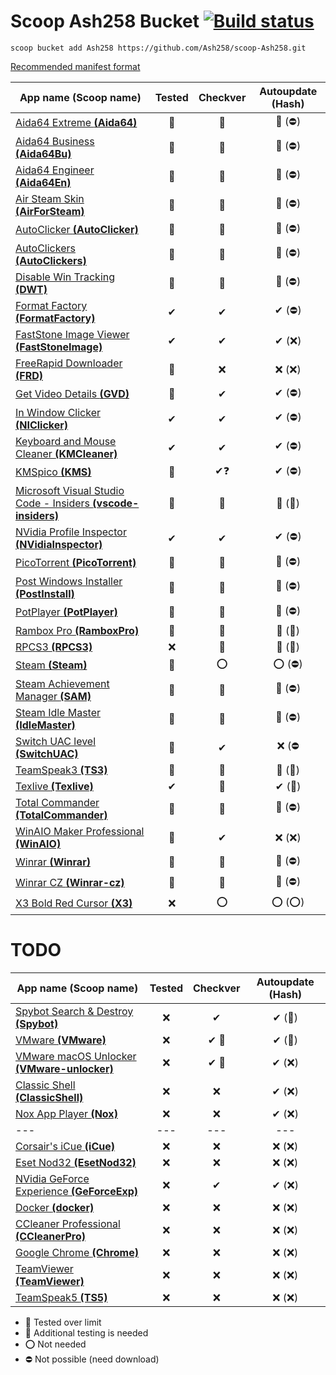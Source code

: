 # Scoop Ash258 Bucket [![Build status](https://ci.appveyor.com/api/projects/status/rfexd4x83q5thr55?svg=true)](https://ci.appveyor.com/project/Ash258/scoop-ash258)

`scoop bucket add Ash258 https://github.com/Ash258/scoop-Ash258.git`

[Recommended manifest format](./.vscode/Template.jsonc)

| App name (**Scoop name**)                                                               | Tested | Checkver | Autoupdate (Hash) |
| --------------------------------------------------------------------------------------- | :----: | :------: | :---------------: |
| [Aida64 Extreme **(Aida64)**](./Aida64.json)                                            | 💯     | 💯       | 💯 (⛔)            |
| [Aida64 Business **(Aida64Bu)**](./Aida64Bu.json)                                       | 💯     | 💯       | 💯 (⛔)            |
| [Aida64 Engineer **(Aida64En)**](./Aida64En.json)                                       | 💯     | 💯       | 💯 (⛔)            |
| [Air Steam Skin **(AirForSteam)**](./AirForSteam.json)                                  | 💯     | 💯       | 💯 (⛔)            |
| [AutoClicker **(AutoClicker)**](./AutoClicker.json)                                     | 💯     | 💯       | 💯 (⛔)            |
| [AutoClickers **(AutoClickers)**](./AutoClickers.json)                                  | 💯     | 💯       | 💯 (⛔)            |
| [Disable Win Tracking **(DWT)**](./DWT.json)                                            | 💯     | 💯       | 💯 (⛔)            |
| [Format Factory **(FormatFactory)**](./FormatFactory.json)                              | ✔      | ✔        | ✔ (⛔)             |
| [FastStone Image Viewer **(FastStoneImage)**](./FastStoneImage.json)                    | ✔      | ✔        | ✔ (❌)             |
| [FreeRapid Downloader **(FRD)**](./FRD.json)                                            | 💯     | ❌        | ❌ (❌)             |
| [Get Video Details **(GVD)**](./GVD.json)                                               | 💯     | ✔        | ✔ (⛔)             |
| [In Window Clicker **(NIClicker)**](./NIClicker.json)                                   | ✔      | ✔        | ✔ (⛔)             |
| [Keyboard and Mouse Cleaner **(KMCleaner)**](./KMCleaner.json)                          | ✔      | ✔        | ✔ (⛔)             |
| [KMSpico **(KMS)**](./KMS.json)                                                         | 💯     | ✔❓       | ✔ (⛔)             |
| [Microsoft Visual Studio Code - Insiders **(vscode-insiders)**](./vscode-insiders.json) | 💯     | 💯       | 💯 (💯)           |
| [NVidia Profile Inspector **(NVidiaInspector)**](./NVidiaInspector.json)                | ✔      | ✔        | ✔ (⛔)             |
| [PicoTorrent **(PicoTorrent)**](./PicoTorrent.json)                                     | 💯     | 💯       | 💯 (⛔)            |
| [Post Windows Installer **(PostInstall)**](./PostInstall.json)                          | 💯     | 💯       | 💯 (⛔)            |
| [PotPlayer **(PotPlayer)**](./PotPlayer.json)                                           | 💯     | 💯       | 💯 (⛔)            |
| [Rambox Pro **(RamboxPro)**](./RamboxPro.json)                                          | 💯     | 💯       | 💯 (💯)           |
| [RPCS3 **(RPCS3)**](./RPCS3.json)                                                       | ❌      | 💯       | 💯 (💯)           |
| [Steam **(Steam)**](./Steam.json)                                                       | 💯     | ⭕        | ⭕ (⛔)             |
| [Steam Achievement Manager **(SAM)**](./SAM.json)                                       | 💯     | 💯       | 💯 (⛔)            |
| [Steam Idle Master **(IdleMaster)**](./IdleMaster.json)                                 | 💯     | 💯       | 💯 (⛔)            |
| [Switch UAC level **(SwitchUAC)**](./SwitchUAC.json)                                    | 💯     | ✔        | ❌ (⛔              |
| [TeamSpeak3 **(TS3)**](./TS3.json)                                                      | 💯     | 💯       | 💯 (💯)           |
| [Texlive **(Texlive)**](./Texlive.json)                                                 | ✔      | 💯       | ✔ (💯)            |
| [Total Commander **(TotalCommander)**](./TotalCommander.json)                           | 💯     | 💯       | 💯 (⛔)            |
| [WinAIO Maker Professional **(WinAIO)**](./WinAIO.json)                                 | 💯     | ✔        | ❌ (❌)             |
| [Winrar **(Winrar)**](./Winrar.json)                                                    | 💯     | 💯       | 💯 (⛔)            |
| [Winrar CZ **(Winrar-cz)**](./Winrar-cz.json)                                           | 💯     | 💯       | 💯 (⛔)            |
| [X3 Bold Red Cursor **(X3)**](./X3.json)                                                | ❌      | ⭕        | ⭕ (⭕)             |

# TODO

| App name **(Scoop name)**                                                  | Tested | Checkver | Autoupdate (Hash) |
| -------------------------------------------------------------------------- | :----: | :------: | :---------------: |
| [Spybot Search & Destroy **(Spybot)**](./TODO/Spybot.json)                 | ❌      | ✔        | ✔ (💯)            |
| [VMware **(VMware)**](./TODO/VMware.json)                                  | ❌      | ✔ 🔸     | ✔ (💯)            |
| [VMware macOS Unlocker **(VMware-unlocker)**](./TODO/VMware-unlocker.json) | ❌      | ✔ 🔸     | ✔ (❌)             |
| [Classic Shell **(ClassicShell)**](./TODO/ClassicShell.json)               | ❌      | ❌        | ✔ (❌)             |
| [Nox App Player **(Nox)**](./TODO/Nox.json)                                | ❌      | ❌        | ✔ (❌)             |
| ---                                                                        | ---    | ---      | ---               |
| [Corsair's iCue **(iCue)**](./TODO/iCue.json)                              | ❌      | ❌        | ❌ (❌)             |
| [Eset Nod32 **(EsetNod32)**](./TODO/EsetNod32.json)                        | ❌      | ❌        | ❌ (❌)             |
| [NVidia GeForce Experience **(GeForceExp)**](./TODO/GeForceExp.json)       | ❌      | ✔        | ✔ (❌)             |
| [Docker **(docker)**](./TODO/docker.json)                                  | ❌      | ❌        | ❌ (❌)             |
| [CCleaner Professional **(CCleanerPro)**](./TODO/CCleanerPro.json)         | ❌      | ❌        | ❌ (❌)             |
| [Google Chrome **(Chrome)**](./TODO/Chrome.json)                           | ❌      | ❌        | ❌ (❌)             |
| [TeamViewer **(TeamViewer)**](./TODO/TeamViewer.json)                      | ❌      | ❌        | ❌ (❌)             |
| [TeamSpeak5 **(TS5)**](./TODO/TS5.json)                                    | ❌      | ❌        | ❌ (❌)             |

- 💯 Tested over limit
- 🔸 Additional testing is needed
- ⭕ Not needed
- ⛔ Not possible (need download)
